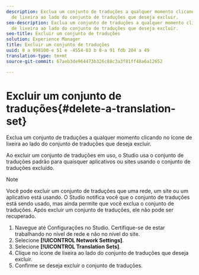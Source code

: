 ```yaml
---
description: Exclua um conjunto de traduções a qualquer momento clicando no ícone
  de lixeira ao lado do conjunto de traduções que deseja excluir.
seo-description: Exclua um conjunto de traduções a qualquer momento clicando no ícone
  de lixeira ao lado do conjunto de traduções que deseja excluir.
seo-title: Excluir um conjunto de traduções
solution: Experience Manager
title: Excluir um conjunto de traduções
uuid: 8 a 098100-e 51 e -4554-83 b 8-a 91 fdb 204 a 49
translation-type: tm+mt
source-git-commit: 67aeb3de964473b326c88c3a3f81ff48a6a12652

---
```



# Excluir um conjunto de traduções{#delete-a-translation-set}

Exclua um conjunto de traduções a qualquer momento clicando no ícone de lixeira ao lado do conjunto de traduções que deseja excluir.

Ao excluir um conjunto de traduções em uso, o Studio usa o conjunto de traduções padrão para quaisquer aplicativos ou sites usando o conjunto de traduções excluído.

>[!NOTE]
>
>Você pode excluir um conjunto de traduções que uma rede, um site ou um aplicativo está usando. O Studio notifica você que o conjunto de traduções está sendo usado, mas ainda permite que você exclua o conjunto de traduções. Após excluir um conjunto de traduções, ele não pode ser recuperado.

1. Navegue até Configurações no Studio. Certifique-se de estar trabalhando no nível de rede e não no nível do site.
1. Selecione **[!UICONTROL Network Settings]**.
1. Selecione **[!UICONTROL Translation Sets]**.
1. Clique no ícone de lixeira ao lado do conjunto de traduções que deseja excluir.
1. Confirme se deseja excluir o conjunto de traduções.
